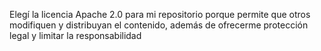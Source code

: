 Elegí la licencia Apache 2.0 para mi repositorio porque permite que otros modifiquen y distribuyan el contenido, además de ofrecerme protección legal y limitar la responsabilidad